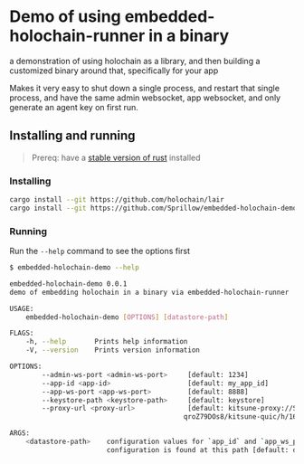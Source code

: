 # Demo of using embedded-holochain-runner in a binary
a demonstration of using holochain as a library, and then building a customized binary around that, specifically for your app

Makes it very easy to shut down a single process, and restart that single process,
and have the same admin websocket, app websocket, and only generate an agent key on first run.

## Installing and running

> Prereq: have a [stable version of rust](https://www.rust-lang.org/tools/install) installed

### Installing
```bash
cargo install --git https://github.com/holochain/lair
cargo install --git https://github.com/Sprillow/embedded-holochain-demo
```

### Running
Run the `--help` command to see the options first
```bash
$ embedded-holochain-demo --help
```

```bash
embedded-holochain-demo 0.0.1
demo of embedding holochain in a binary via embedded-holochain-runner

USAGE:
    embedded-holochain-demo [OPTIONS] [datastore-path]

FLAGS:
    -h, --help       Prints help information
    -V, --version    Prints version information

OPTIONS:
        --admin-ws-port <admin-ws-port>     [default: 1234]
        --app-id <app-id>                   [default: my_app_id]
        --app-ws-port <app-ws-port>         [default: 8888]
        --keystore-path <keystore-path>     [default: keystore]
        --proxy-url <proxy-url>             [default: kitsune-proxy://SYVd4CF3BdJ4DS7KwLLgeU3_DbHoZ34Y-
                                           qroZ79DOs8/kitsune-quic/h/165.22.32.11/p/5779/--]

ARGS:
    <datastore-path>    configuration values for `app_id` and `app_ws_port` will be overridden if an existing
                        configuration is found at this path [default: databases]
```